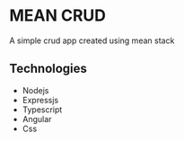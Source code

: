 # MEAN CRUD

A simple crud app created using mean stack

## Technologies

- Nodejs
- Expressjs
- Typescript
- Angular
- Css
